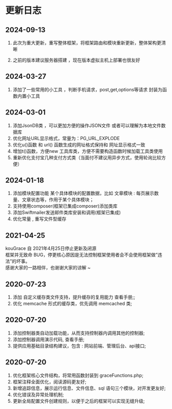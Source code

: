 # 更新日志

## 2024-09-13
01. 此次为重大更新，重写整体框架，将框架路由和模块重新更新，整体架构更清晰   
02. <p class="text-special">之前的版本建议服务器搭建  <span class="label label-dot danger"></span>，现在版本虚拟主机上部署也很友好</p>

## 2024-03-27
01. 添加了一些常用的小工具 ，判断手机请求，post,get,options等请求 封装为函数内置小工具
 
## 2024-03-01
01. 添加JsonDB类 ，可以更加方便的操作JSON文件 或者可以理解为本地文件数据库
02. 优化网址URL显示格式，常量为：PG_URL_EXPLODE
03. 优化u()函数 和 url() 函数生成的网址格式保持和 网址显示格式一致
04. 增加t()函数，方便new 工具库类，方便不需要构造函数时候加载工具类使用
05. 重新优化支付宝几种支付方式类（当面付不建议用异步方式，使用轮询比较方便）
## 2024-01-18
01. 添加模块配置功能 某个具体模块的配置数据，比如 文章模块 : 每页展示数量、文章状态等，作用于某个具体模块；
02. 支持使用composer(框架已集成composer)添加类库
03. 添加Swiftmailer发送邮件类库安装和调用(框架已集成)
04. 优化常量 , 重写文件型缓存

## 2021-04-25
kouGrace 自 2021年4月25日停止更新及闭源    
框架并无致命 BUG，停更核心原因是无法控制框架使用者会不会使用框架做”违法”的坏事。    
感谢大家的一路相伴，也谢谢大家的谅解 ~

## 2020-07-23
01. 添加 自定义缓存类文件支持，提升缓存的复用能力 查看手册;;
02. 优化 memcache 形式的缓存类，优先调用 memcached 类;

## 2020-07-20
01. 添加控制器类自动加载功能，从而支持控制器内调用其他的控制器;
02. 添加控制器调用演示代码, 查看手册;
03. 提供应用基础目录结构建议，包含 : 网站前端、管理后台、api接口;

## 2020-07-20
01. 优化框架核心文件结构，将常用函数封装到 graceFunctions.php;
02. 框架注释全面优化，阅读源码更友好;
03. 新增追踪信息，展示运行信息、文件信息、sql 语句三个模块，对开发更友好;
04. 优化错误及异常处理机制;
05. 更新全局配置文件创建规则，以便于之后的框架可以实现无缝升级;